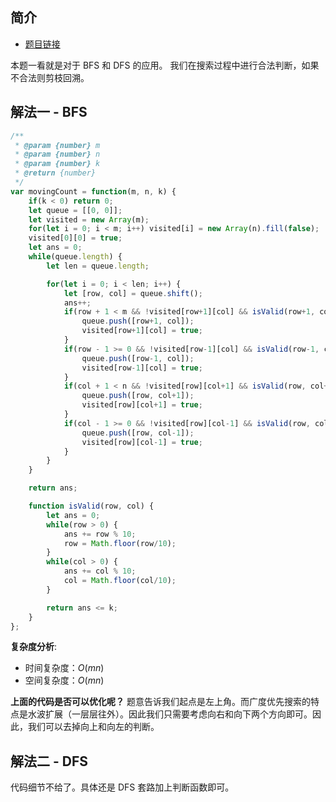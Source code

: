 
 
 
## 简介
- [题目链接](https://leetcode-cn.com/problems/ji-qi-ren-de-yun-dong-fan-wei-lcof/)

本题一看就是对于 BFS 和 DFS 的应用。
我们在搜索过程中进行合法判断，如果不合法则剪枝回溯。

## 解法一 - BFS

```javascript
/**
 * @param {number} m
 * @param {number} n
 * @param {number} k
 * @return {number}
 */
var movingCount = function(m, n, k) {
    if(k < 0) return 0;
    let queue = [[0, 0]];
    let visited = new Array(m);
    for(let i = 0; i < m; i++) visited[i] = new Array(n).fill(false);
    visited[0][0] = true;
    let ans = 0;
    while(queue.length) {
        let len = queue.length;

        for(let i = 0; i < len; i++) {
            let [row, col] = queue.shift();
            ans++;
            if(row + 1 < m && !visited[row+1][col] && isValid(row+1, col)) {
                queue.push([row+1, col]);
                visited[row+1][col] = true;
            }
            if(row - 1 >= 0 && !visited[row-1][col] && isValid(row-1, col)) { // 这里可以删除
                queue.push([row-1, col]);
                visited[row-1][col] = true;
            }
            if(col + 1 < n && !visited[row][col+1] && isValid(row, col+1)) {
                queue.push([row, col+1]);
                visited[row][col+1] = true;
            }
            if(col - 1 >= 0 && !visited[row][col-1] && isValid(row, col-1)) { // 这里可以删除
                queue.push([row, col-1]);
                visited[row][col-1] = true;
            }
        }
    }

    return ans;

    function isValid(row, col) {
        let ans = 0;
        while(row > 0) {
            ans += row % 10;
            row = Math.floor(row/10);
        }
        while(col > 0) {
            ans += col % 10;
            col = Math.floor(col/10);
        }

        return ans <= k;
    }
};
```

**复杂度分析**:
- 时间复杂度：$O(mn)$
- 空间复杂度：$O(mn)$


**上面的代码是否可以优化呢？**
题意告诉我们起点是左上角。而广度优先搜索的特点是水波扩展（一层层往外）。因此我们只需要考虑向右和向下两个方向即可。因此，我们可以去掉向上和向左的判断。

## 解法二 - DFS
代码细节不给了。具体还是 DFS 套路加上判断函数即可。

